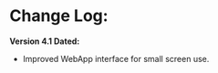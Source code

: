 Change Log:
===========

**Version 4.1 Dated:**

  - Improved WebApp interface for small screen use.
